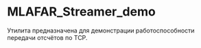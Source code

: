 # MLAFAR_Streamer_demo
Утилита предназначена для демонстрации работоспособности передачи отсчётов по TCP.
